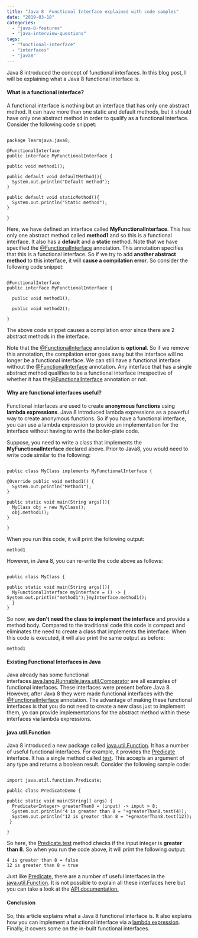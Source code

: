 ```yaml
---
title: "Java 8  Functional Interface explained with code samples"
date: "2019-03-18"
categories: 
  - "java-8-features"
  - "java-interview-questions"
tags: 
  - "functional-interface"
  - "interfaces"
  - "java8"
---
```


Java 8 introduced the concept of functional interfaces. In this blog post, I will be explaining what a Java 8 functional interface is.

#### What is a functional interface?

A functional interface is nothing but an interface that has only one abstract method. It can have more than one static and default methods, but it should have only one abstract method in order to qualify as a functional interface. Consider the following code snippet:

````

package learnjava.java8;

@FunctionalInterface 
public interface MyFunctionalInterface {

public void method1();

public default void defaultMethod(){ 
  System.out.println("Default method"); 
}

public default void staticMethod(){ 
  System.out.println("Static method"); 
}

}

````

Here, we have defined an interface called **MyFunctionalInterface**. This has only one abstract method called **method1** and so this is a functional interface. It also has a **default** and a **static** method. Note that we have specified the [@FunctionalInterface](https://docs.oracle.com/javase/8/docs/api/java/lang/FunctionalInterface.html) annotation. This annotation specifies that this is a functional interface. So if we try to add **another abstract method** to this interface, it will **cause a compilation error**. So consider the following code snippet:

````

@FunctionalInterface 
public interface MyFunctionalInterface {

  public void method1();

  public void method2();

}

````

The above code snippet causes a compilation error since there are 2 abstract methods in the interface.

Note that the [@FunctionalInterface](https://docs.oracle.com/javase/8/docs/api/java/lang/FunctionalInterface.html) annotation is **optional**. So if we remove this annotation, the compilation error goes away but the interface will no longer be a functional interface. We can still have a functional interface without the [@FunctionalInterface](https://docs.oracle.com/javase/8/docs/api/java/lang/FunctionalInterface.html) annotation. Any interface that has a single abstract method qualifies to be a functional interface irrespective of whether it has the[@FunctionalInterface](https://docs.oracle.com/javase/8/docs/api/java/lang/FunctionalInterface.html) annotation or not.

#### Why are functional interfaces useful?

Functional interfaces are used to create **anonymous functions** using **lambda expressions**. Java 8 introduced lambda expressions as a powerful way to create anonymous functions. So if you have a functional interface, you can use a lambda expression to provide an implementation for the interface without having to write the boiler-plate code.

Suppose, you need to write a class that implements the **MyFunctionalInterface** declared above. Prior to Java8, you would need to write code similar to the following:

````

public class MyClass implements MyFunctionalInterface {

@Override public void method1() { 
  System.out.println("Method1");
}

public static void main(String args[]){ 
  MyClass obj = new MyClass(); 
  obj.method1(); 
}

}

````

When you run this code, it will print the following output:

```
method1
```

However, in Java 8, you can re-write the code above as follows:

````

public class MyClass {

public static void main(String args[]){ 
  MyFunctionalInterface myInterface = () -> { System.out.println("method1");}myInterface.method1(); 
  } 
}

````

So now, **we don't need the class to implement the interface** and provide a method body. Compared to the traditional code this code is compact and eliminates the need to create a class that implements the interface. When this code is executed, it will also print the same output as before:

```
method1
```

#### Existing Functional Interfaces in Java

Java already has some functional interfaces.[java.lang.Runnable](https://docs.oracle.com/javase/8/docs/api/java/lang/Runnable.html),[java.util.Comparator](https://docs.oracle.com/javase/8/docs/api/java/util/Comparator.html) are all examples of functional interfaces. These interfaces were present before Java 8. However, after Java 8 they were made functional interfaces with the [@FunctionalInterface](https://docs.oracle.com/javase/8/docs/api/java/lang/FunctionalInterface.html) annotation. The advantage of making these functional interfaces is that you do not need to create a new class just to implement them, yo can provide implementations for the abstract method within these interfaces via lambda expressions.

#### java.util.Function

Java 8 introduced a new package called [java.util.Function](https://docs.oracle.com/javase/8/docs/api/java/util/function/package-summary.html). It has a number of useful functional interfaces. For example, it provides the [Predicate](https://docs.oracle.com/javase/8/docs/api/java/util/function/Predicate.html) interface. It has a single method called [test](https://docs.oracle.com/javase/8/docs/api/java/util/function/Predicate.html#test-T-). This accepts an argument of any type and returns a boolean result. Consider the following sample code:

````

import java.util.function.Predicate;

public class PredicateDemo {

public static void main(String[] args) { 
  Predicate<Integer> greaterThan8 = (input) -> input > 8; 
  System.out.println("4 is greater than 8 = "+greaterThan8.test(4)); 
  System.out.println("12 is greater than 8 = "+greaterThan8.test(12)); 
 }

}

````

So here, the [Predicate.test](https://docs.oracle.com/javase/8/docs/api/java/util/function/Predicate.html#test-T-) method checks if the input integer is **greater than 8**. So when you run the code above, it will print the following output:

````
4 is greater than 8 = false 
12 is greater than 8 = true
````

Just like [Predicate](https://learnjava.co.in/java-8-predicate-example/), there are a number of useful interfaces in the [java.util.Function](https://learnjava.co.in/java-8-function-interface-example/). It is not possible to explain all these interfaces here but you can take a look at the [API documentation.](https://docs.oracle.com/javase/8/docs/api/java/util/function/package-summary.html)

#### Conclusion

So, this article explains what a Java 8 functional interface is. It also explains how you can implement a functional interface via a [lambda expression](https://learnjava.co.in/java-8-lambda-expressions-explained/). Finally, it covers some on the in-built functional interfaces.
